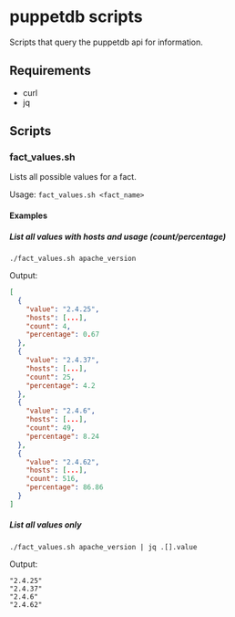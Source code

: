 # puppetdb scripts

Scripts that query the puppetdb api for information.

## Requirements

* curl
* jq

## Scripts

### fact_values.sh

Lists all possible values for a fact.

Usage: `fact_values.sh <fact_name>`

#### Examples

##### List all values with hosts and usage (count/percentage)

`./fact_values.sh apache_version`

Output:

```json
[
  {
    "value": "2.4.25",
    "hosts": [...],
    "count": 4,
    "percentage": 0.67
  },
  {
    "value": "2.4.37",
    "hosts": [...],
    "count": 25,
    "percentage": 4.2
  },
  {
    "value": "2.4.6",
    "hosts": [...],
    "count": 49,
    "percentage": 8.24
  },
  {
    "value": "2.4.62",
    "hosts": [...],
    "count": 516,
    "percentage": 86.86
  }
]
```

##### List all values only

`./fact_values.sh apache_version | jq .[].value`

Output:

```
"2.4.25"
"2.4.37"
"2.4.6"
"2.4.62"
```
